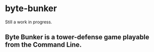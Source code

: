 # byte-bunker
Still a work in progress.

## Byte Bunker is a tower-defense game playable from the Command Line.
